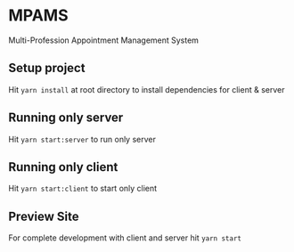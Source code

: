# MPAMS
Multi-Profession Appointment Management System

## Setup project
Hit `yarn install` at root directory to install dependencies for client & server

## Running only server
Hit `yarn start:server` to run only server

## Running only client
Hit `yarn start:client` to start only client

## Preview Site
For complete development with client and server hit `yarn start`
